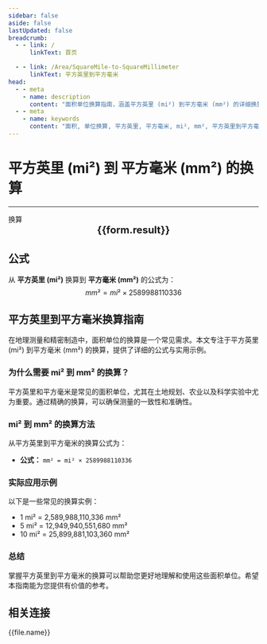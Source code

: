 ```yaml
---
sidebar: false
aside: false
lastUpdated: false
breadcrumb:
  - - link: /
      linkText: 首页

  - - link: /Area/SquareMile-to-SquareMillimeter
      linkText: 平方英里到平方毫米
head:
  - - meta
    - name: description
      content: "面积单位换算指南，涵盖平方英里 (mi²) 到平方毫米 (mm²) 的详细换算公式与说明。"
  - - meta
    - name: keywords
      content: "面积, 单位换算, 平方英里, 平方毫米, mi², mm², 平方英里到平方毫米, 面积换算指南, 平方英里换算平方毫米, 平方英里到平方毫米, 平方毫米换算, 平方英里转平方毫米, 平方毫米计算, 大面积换算, 精密面积测量, 平方英里符号, 平方毫米符号, 面积单位对照, 平方英里换算表, 平方毫米换算公式, 面积转换工具, 平方英里计算, 平方毫米计算器, 面积换算公式, 地理测量单位, 土地规划面积, 大规模面积换算, 平方英里到平方毫米公式, 平方毫米面积计算, 面积单位转换, 精密制造单位, 科学实验面积, 平方英里平方毫米对照表, 面积计算工具, 精密工程单位"
---
```

# 平方英里 (mi²) 到 平方毫米 (mm²) 的换算
---
<script setup>
import { onMounted, reactive, inject, ref } from 'vue'
import { NButton, NForm, NFormItem, NInput, NInputNumber, NSelect, NCard, useMessage,NGrid ,NGi } from 'naive-ui'
import { defineClientComponent } from 'vitepress'
import { Area } from '../../files';

const convert = inject('convert')

const form = reactive({
  number: null,
  result: '',
})

const convertHandler = () => {
  if (form.number !== null && !isNaN(form.number)) {
    const convertedValue = parseFloat(form.number) * 2589988110336
    form.result = `${form.number}mi² = ${convertedValue.toFixed(2)}mm²`
  } else {
    form.result = '请输入有效的数值。'
  }
}
</script>

<n-form size="large" :model="form">
  <n-form-item label="平方英里 (mi²)">
    <n-input-number v-model:value="form.number" placeholder="输入平方英里" style="width: 100%" />
  </n-form-item>
  <n-form-item>
    <n-button type="info" @click="convertHandler" block>换算</n-button>
  </n-form-item>
</n-form>

<n-card  embedded :bordered="false" hoverable>
  <div  style="text-align:center;font-size:20px;">
    <strong>{{form.result}}</strong>
  </div>
</n-card>

## 公式

从 **平方英里 (mi²)** 换算到 **平方毫米 (mm²)** 的公式为：
$$ mm² = mi² \times 2589988110336 $$

## 平方英里到平方毫米换算指南

在地理测量和精密制造中，面积单位的换算是一个常见需求。本文专注于平方英里 (mi²) 到平方毫米 (mm²) 的换算，提供了详细的公式与实用示例。

### 为什么需要 mi² 到 mm² 的换算？

平方英里和平方毫米是常见的面积单位，尤其在土地规划、农业以及科学实验中尤为重要。通过精确的换算，可以确保测量的一致性和准确性。

### mi² 到 mm² 的换算方法

从平方英里到平方毫米的换算公式为：

- **公式：** `mm² = mi² × 2589988110336`

### 实际应用示例

以下是一些常见的换算实例：

- 1 mi² = 2,589,988,110,336 mm²
- 5 mi² = 12,949,940,551,680 mm²
- 10 mi² = 25,899,881,103,360 mm²

### 总结

掌握平方英里到平方毫米的换算可以帮助您更好地理解和使用这些面积单位。希望本指南能为您提供有价值的参考。

## 相关连接
<n-grid x-gap="12" :cols="2">
  <n-gi v-for="(file, index) in Area" :key="index">
    <n-button
      text
      tag="a"
      :href="file.path"
      type="info"
    >
      {{file.name}}
    </n-button>
  </n-gi>
</n-grid>
